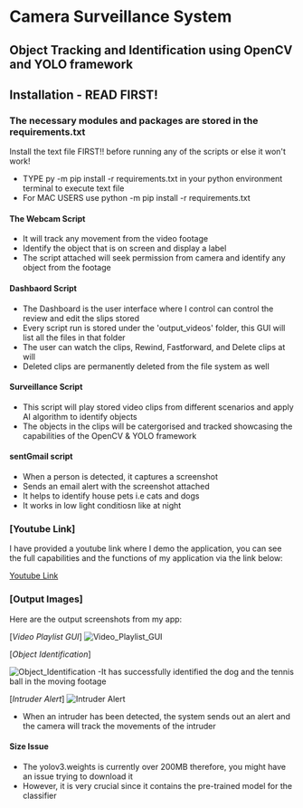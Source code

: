 # Camera Surveillance System
## Object Tracking and Identification using OpenCV and YOLO framework 

## Installation - READ FIRST! ##
### The necessary modules and packages are stored in the requirements.txt ###
Install the text file FIRST!! before running any of the scripts or else it won't work! 
- TYPE py -m pip install -r requirements.txt in your python environment terminal to execute text file
- For MAC USERS use python -m pip install -r requirements.txt

#### The Webcam Script  #######
- It will track any movement from the video footage
- Identify the object that is on screen and display a label
- The script attached will seek permission from camera and identify any object from the footage

#### Dashbaord Script ####
- The Dashboard is the user interface where I control can control the review and edit the slips stored
- Every script run is stored under the 'output_videos' folder, this GUI will list all the files in that folder
- The user can watch the clips, Rewind, Fastforward, and Delete clips at will
- Deleted clips are permanently deleted from the file system as well

#### Surveillance Script ####
- This script will play stored video clips from different scenarios and apply AI algorithm to identify objects
- The objects in the clips will be catergorised and tracked showcasing the capabilities of the OpenCV & YOLO framework
  
#### sentGmail script ###
- When a person is detected, it captures a screenshot
- Sends an email alert with the screenshot attached
- It helps to identify house pets i.e cats and dogs
- It works in low light conditiosn like at night

### [Youtube Link]
I have provided a youtube link where I demo the application, you can see the full capabilities and the functions of my application via the link below:

[Youtube Link](https://youtu.be/5VUF1SD0QZ4)


### [Output Images]
Here are the output screenshots from my app:

[*Video Playlist GUI*]
![Video_Playlist_GUI](https://github.com/RoninSanta/CM3070-Camera-Surveillance-System-Project/assets/109457795/3610c982-b157-491a-b991-e6dc27d6ae72)

[*Object Identification*]

![Object_Identification](https://github.com/RoninSanta/CM3070-Camera-Surveillance-System-Project/assets/109457795/488336cc-da2e-47f1-b519-0502f63fd09e)
-It has successfully identified the dog and the tennis ball in the moving footage

[*Intruder Alert*]
![Intruder Alert](https://github.com/RoninSanta/CM3070-Camera-Surveillance-System-Project/assets/109457795/dd9d1d18-86c8-4e26-9362-65ccf6644b38)
- When an intruder has been detected, the system sends out an alert and the camera will track the movements of the intruder

#### Size Issue ####
- The yolov3.weights is currently over 200MB therefore, you might have an issue trying to download it
- However, it is very crucial since it contains the pre-trained model for the classifier


